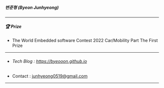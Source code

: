 ##### 변준형 (Byeon Junhyeong)

---

##### 🏆 Prize

* The World Embedded software Contest 2022 Car/Mobility Part The First Prize

---
* ###### Tech Blog : https://byeooon.github.io

* Contact : junhyeong0519@gmail.com

---
